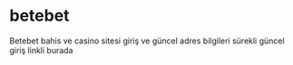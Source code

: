 # betebet
Betebet bahis ve casino sitesi giriş ve güncel adres bilgileri sürekli güncel giriş linkli  burada
